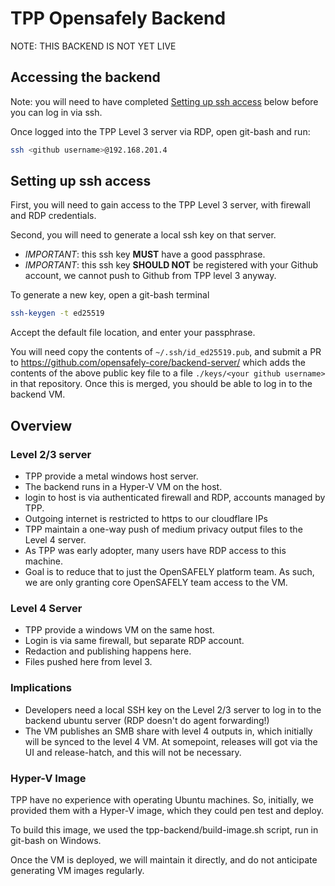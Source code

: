 # TPP Opensafely Backend

NOTE: THIS BACKEND IS NOT YET LIVE

## Accessing the backend

Note: you will need to have completed [Setting up ssh
access](#setting-up-ssh-access) below before you can log in via ssh.  

Once logged into the TPP Level 3 server via RDP, open git-bash and run:


```bash
ssh <github username>@192.168.201.4
```



## Setting up ssh access

First, you will need to gain access to the TPP Level 3 server, with firewall
and RDP credentials.

Second, you will need to generate a local ssh key on that server.

 - *IMPORTANT*: this ssh key **MUST** have a good passphrase.
 - *IMPORTANT*: this ssh key **SHOULD NOT** be registered with your Github
   account, we cannot push to Github from TPP level 3 anyway.

To generate a new key, open a git-bash terminal

```bash
ssh-keygen -t ed25519
```

Accept the default file location, and enter your passphrase.

You will need copy the contents of `~/.ssh/id_ed25519.pub`, and submit a PR to
https://github.com/opensafely-core/backend-server/ which adds the contents of
the above public key file to a file `./keys/<your github username>` in that
repository. Once this is merged, you should be able to log in to the backend VM.


## Overview

### Level 2/3 server

 - TPP provide a metal windows host server.
 - The backend runs in a Hyper-V VM on the host.
 - login to host is via authenticated firewall and RDP, accounts managed by
   TPP.
 - Outgoing internet is restricted to https to our cloudflare IPs
 - TPP maintain a one-way push of medium privacy output files to the
   Level 4 server.
 - As TPP was early adopter, many users have RDP access to this machine.
 - Goal is to reduce that to just the OpenSAFELY platform team. As such, we are
   only granting core OpenSAFELY team access to the VM.


### Level 4 Server

 - TPP provide a windows VM on the same host.
 - Login is via same firewall, but separate RDP account.
 - Redaction and publishing happens here.
 - Files pushed here from level 3.

### Implications

 - Developers need a local SSH key on the Level 2/3 server to log in to
   the backend ubuntu server (RDP doesn't do agent forwarding!)
 - The VM publishes an SMB share with level 4 outputs in, which initially will
   be synced to the level 4 VM. At somepoint, releases will got via the UI and
   release-hatch, and this will not be necessary.


### Hyper-V Image

TPP have no experience with operating Ubuntu machines. So, initially, we
provided them with a Hyper-V image, which they could pen test and
deploy.

To build this image, we used the tpp-backend/build-image.sh script, run
in git-bash on Windows.

Once the VM is deployed, we will maintain it directly, and do not
anticipate generating VM images regularly.



